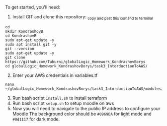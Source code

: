 To get started, you'll need:
1. Install GIT and clone this repository:
<sub> copy and past this comand to terminal </sub>
```
cd
mkdir KondrashovB
cd KondrashovB
sudo apt-get update -y
sudo apt install git -y
git --version
sudo apt-get update -y
git clone https://github.com/Tuburni/globalLogic_Homework_KondrashovBorys
cd globalLogic_Homework_KondrashovBorys/task3_IntorductionToAWS/
```

2. Enter your AWS credentials in variables.tf

```
nano ~/globalLogic_Homework_KondrashovBorys/task3_IntorductionToAWS/modules/variable.tf
```

3. Run bash script `install.sh` to install terraform
4. Run bash script `setup.sh` to setup moodle on aws
5. Now you will need to navigate to the public IP address to configure your Moodle
The background color should be `#0969DA` for light mode and `#0d1117` for dark mode.
